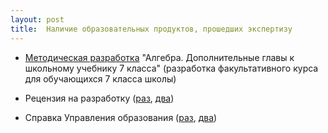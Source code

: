 ```yaml
---
layout: post
title:  Наличие образовательных продуктов, прошедших экспертизу
---
```


- [Методическая разработка](../content/form19/Методическая-разработка.pdf) "Алгебра. Дополнительные главы к школьному учебнику 7 класса" (разработка факультативного курса для обучающихся 7 класса школы)

- Рецензия на разработку ([раз](../content/form19/Рецензия-на-разработку-1.jpg), [два](../content/form19/Рецензия-на-разработку-2.jpg))
  
- Справка Управления образования ([раз](../content/form19/Справка-Управления-образования-1-лист.jpg), [два](../content/form19/Справка-Управления-образования-2-лист.jpg))
